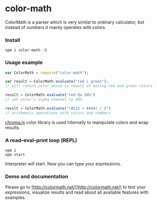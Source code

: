 # color-math
ColorMath is a parser which is very similar to ordinary calculator, but instead of numbers it mainly operates with colors.

### Install
`npm i color-math -S`

### Usage example
```javascript
var ColorMath = require("color-math");

var result = ColorMath.evaluate("red | green");
// will return color which is result of mixing red and green colors

result = ColorMath.evaluate("red @a 30%")
// set color's alpha channel to 30%

result = ColorMath.evaluate("(#222 + #444) / 2")
// arithmetic operations with colors and numbers
```

[chroma.js](https://github.com/gka/chroma.js/) color library is used internally to manipulate colors and wrap results.

### A read–eval–print loop (REPL)

```
npm i
npm start
```

Interpreter will start. Now you can type your expressions.

### Demo and documentation

Please go to [http://colormath.net/](http://colormath.net/) to test your expressions, visualize results and read about all available features with examples.
